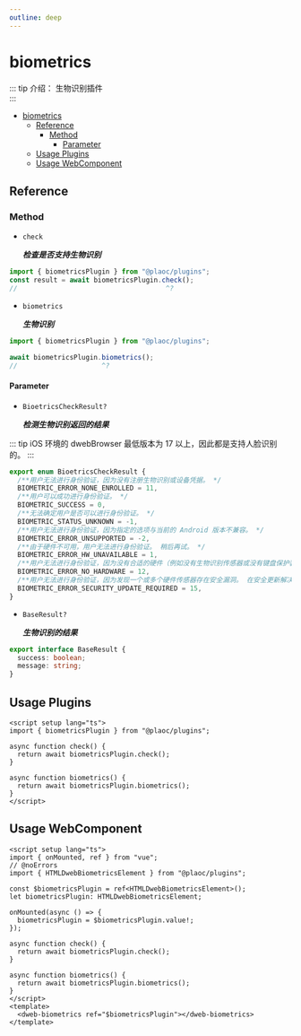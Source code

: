 ```yaml
---
outline: deep
---
```


# biometrics

<Badges name="@plaoc/plugins" />

::: tip 介绍：
生物识别插件  
:::

- [biometrics](#biometrics)
  - [Reference](#reference)
    - [Method](#method)
      - [Parameter](#parameter)
  - [Usage Plugins](#usage-plugins)
  - [Usage WebComponent](#usage-webcomponent)

## Reference

### Method

- `check`

  **_检查是否支持生物识别_**

```ts twoslash
import { biometricsPlugin } from "@plaoc/plugins";
const result = await biometricsPlugin.check();
//                                     ^?
```

- `biometrics`

  **_生物识别_**

```ts twoslash
import { biometricsPlugin } from "@plaoc/plugins";

await biometricsPlugin.biometrics();
//                     ^?
```

#### Parameter

- `BioetricsCheckResult?`

  **_检测生物识别返回的结果_**

::: tip
iOS 环境的 dwebBrowser 最低版本为 17 以上，因此都是支持人脸识别的。
:::

```ts twoslash
export enum BioetricsCheckResult {
  /**用户无法进行身份验证，因为没有注册生物识别或设备凭据。 */
  BIOMETRIC_ERROR_NONE_ENROLLED = 11,
  /**用户可以成功进行身份验证。 */
  BIOMETRIC_SUCCESS = 0,
  /**无法确定用户是否可以进行身份验证。 */
  BIOMETRIC_STATUS_UNKNOWN = -1,
  /**用户无法进行身份验证，因为指定的选项与当前的 Android 版本不兼容。 */
  BIOMETRIC_ERROR_UNSUPPORTED = -2,
  /**由于硬件不可用，用户无法进行身份验证。 稍后再试。 */
  BIOMETRIC_ERROR_HW_UNAVAILABLE = 1,
  /**用户无法进行身份验证，因为没有合适的硬件（例如没有生物识别传感器或没有键盘保护装置）。 */
  BIOMETRIC_ERROR_NO_HARDWARE = 12,
  /**用户无法进行身份验证，因为发现一个或多个硬件传感器存在安全漏洞。 在安全更新解决该问题之前，受影响的传感器将不可用。 */
  BIOMETRIC_ERROR_SECURITY_UPDATE_REQUIRED = 15,
}
```

- `BaseResult?`

  **_生物识别的结果_**

```ts twoslash
export interface BaseResult {
  success: boolean;
  message: string;
}
```

## Usage Plugins

```vue twoslash
<script setup lang="ts">
import { biometricsPlugin } from "@plaoc/plugins";

async function check() {
  return await biometricsPlugin.check();
}

async function biometrics() {
  return await biometricsPlugin.biometrics();
}
</script>
```

## Usage WebComponent

```vue twoslash
<script setup lang="ts">
import { onMounted, ref } from "vue";
// @noErrors
import { HTMLDwebBiometricsElement } from "@plaoc/plugins";

const $biometricsPlugin = ref<HTMLDwebBiometricsElement>();
let biometricsPlugin: HTMLDwebBiometricsElement;

onMounted(async () => {
  biometricsPlugin = $biometricsPlugin.value!;
});

async function check() {
  return await biometricsPlugin.check();
}

async function biometrics() {
  return await biometricsPlugin.biometrics();
}
</script>
<template>
  <dweb-biometrics ref="$biometricsPlugin"></dweb-biometrics>
</template>
```
